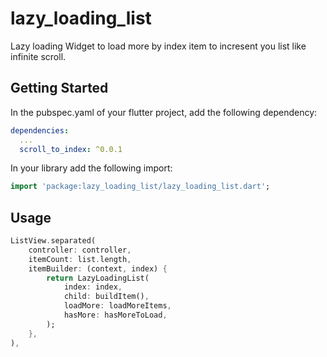 # lazy_loading_list

Lazy loading Widget to load more by index item to incresent you list like infinite scroll.
## Getting Started

In the pubspec.yaml of your flutter project, add the following dependency:

```yaml
dependencies:
  ...
  scroll_to_index: ^0.0.1
```

In your library add the following import:

```dart
import 'package:lazy_loading_list/lazy_loading_list.dart';
```

## Usage

```dart
ListView.separated(
    controller: controller,
    itemCount: list.length,
    itemBuilder: (context, index) {
        return LazyLoadingList(
            index: index,
            child: buildItem(),
            loadMore: loadMoreItems,
            hasMore: hasMoreToLoad,
        );
    },
),
```